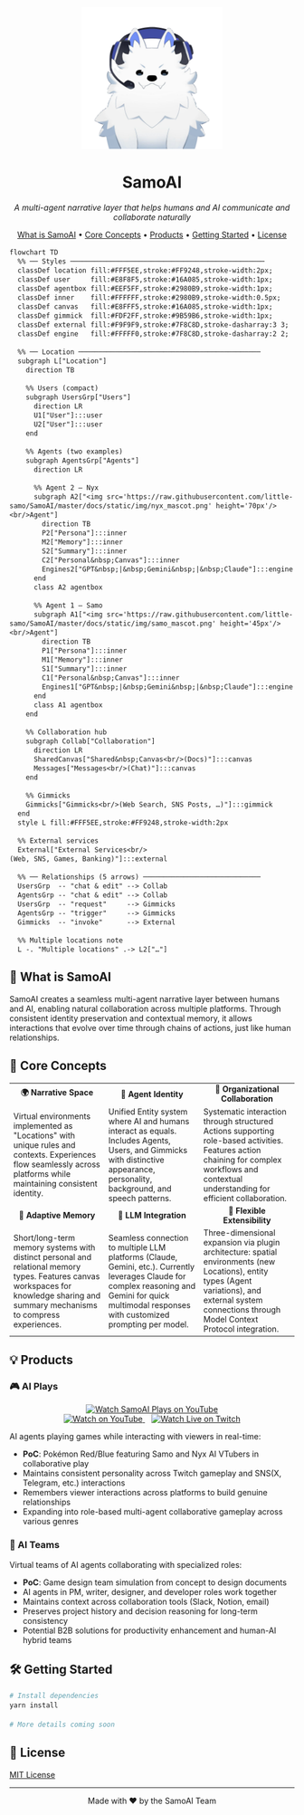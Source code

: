 <div align="center">
  <img src="./docs/static/img/samo_mascot.png" alt="SamoAI Mascot" width="250" />
  <h1>SamoAI</h1>
  <p><em>A multi-agent narrative layer that helps humans and AI communicate and collaborate naturally</em></p>
</div>

<p align="center">
  <a href="#-what-is-samoai">What is SamoAI</a> •
  <a href="#-core-concepts">Core Concepts</a> •
  <a href="#-products">Products</a> •
  <a href="#-getting-started">Getting Started</a> •
  <a href="#-license">License</a>
</p>

```mermaid
flowchart TD
  %% ── Styles ────────────────────────────────────────────────
  classDef location fill:#FFF5EE,stroke:#FF9248,stroke-width:2px;
  classDef user     fill:#E8F8F5,stroke:#16A085,stroke-width:1px;
  classDef agentbox fill:#EEF5FF,stroke:#2980B9,stroke-width:1px;
  classDef inner    fill:#FFFFFF,stroke:#2980B9,stroke-width:0.5px;
  classDef canvas   fill:#E8FFF5,stroke:#16A085,stroke-width:1px;
  classDef gimmick  fill:#FDF2FF,stroke:#9B59B6,stroke-width:1px;
  classDef external fill:#F9F9F9,stroke:#7F8C8D,stroke-dasharray:3 3;
  classDef engine   fill:#FFFFF0,stroke:#7F8C8D,stroke-dasharray:2 2;

  %% ── Location ─────────────────────────────────────────────
  subgraph L["Location"]
    direction TB

    %% Users (compact)
    subgraph UsersGrp["Users"]
      direction LR
      U1["User"]:::user
      U2["User"]:::user
    end

    %% Agents (two examples)
    subgraph AgentsGrp["Agents"]
      direction LR

      %% Agent 2 – Nyx
      subgraph A2["<img src='https://raw.githubusercontent.com/little-samo/SamoAI/master/docs/static/img/nyx_mascot.png' height='70px'/><br/>Agent"]
        direction TB
        P2["Persona"]:::inner
        M2["Memory"]:::inner
        S2["Summary"]:::inner
        C2["Personal&nbsp;Canvas"]:::inner
        Engines2["GPT&nbsp;|&nbsp;Gemini&nbsp;|&nbsp;Claude"]:::engine
      end
      class A2 agentbox

      %% Agent 1 – Samo
      subgraph A1["<img src='https://raw.githubusercontent.com/little-samo/SamoAI/master/docs/static/img/samo_mascot.png' height='45px'/><br/>Agent"]
        direction TB
        P1["Persona"]:::inner
        M1["Memory"]:::inner
        S1["Summary"]:::inner
        C1["Personal&nbsp;Canvas"]:::inner
        Engines1["GPT&nbsp;|&nbsp;Gemini&nbsp;|&nbsp;Claude"]:::engine
      end
      class A1 agentbox
    end

    %% Collaboration hub
    subgraph Collab["Collaboration"]
      direction LR
      SharedCanvas["Shared&nbsp;Canvas<br/>(Docs)"]:::canvas
      Messages["Messages<br/>(Chat)"]:::canvas
    end

    %% Gimmicks
    Gimmicks["Gimmicks<br/>(Web Search, SNS Posts, …)"]:::gimmick
  end
  style L fill:#FFF5EE,stroke:#FF9248,stroke-width:2px

  %% External services
  External["External Services<br/>(Web, SNS, Games, Banking)"]:::external

  %% ── Relationships (5 arrows) ─────────────────────────────
  UsersGrp  -- "chat & edit" --> Collab
  AgentsGrp -- "chat & edit" --> Collab
  UsersGrp  -- "request"     --> Gimmicks
  AgentsGrp -- "trigger"     --> Gimmicks
  Gimmicks  -- "invoke"      --> External

  %% Multiple locations note
  L -. "Multiple locations" .-> L2["…"]
```

## 🌟 What is SamoAI

SamoAI creates a seamless multi-agent narrative layer between humans and AI, enabling natural collaboration across multiple platforms. Through consistent identity preservation and contextual memory, it allows interactions that evolve over time through chains of actions, just like human relationships.

## 🧠 Core Concepts

<table>
  <tr>
    <td width="33%" align="center"><b>🌍 Narrative Space</b></td>
    <td width="33%" align="center"><b>👤 Agent Identity</b></td>
    <td width="33%" align="center"><b>🤝 Organizational Collaboration</b></td>
  </tr>
  <tr>
    <td>
      Virtual environments implemented as "Locations" with unique rules and contexts. Experiences flow seamlessly across platforms while maintaining consistent identity.
    </td>
    <td>
      Unified Entity system where AI and humans interact as equals. Includes Agents, Users, and Gimmicks with distinctive appearance, personality, background, and speech patterns.
    </td>
    <td>
      Systematic interaction through structured Actions supporting role-based activities. Features action chaining for complex workflows and contextual understanding for efficient collaboration.
    </td>
  </tr>
  <tr>
    <td width="33%" align="center"><b>🧿 Adaptive Memory</b></td>
    <td width="33%" align="center"><b>🔌 LLM Integration</b></td>
    <td width="33%" align="center"><b>🧩 Flexible Extensibility</b></td>
  </tr>
  <tr>
    <td>
      Short/long-term memory systems with distinct personal and relational memory types. Features canvas workspaces for knowledge sharing and summary mechanisms to compress experiences.
    </td>
    <td>
      Seamless connection to multiple LLM platforms (Claude, Gemini, etc.). Currently leverages Claude for complex reasoning and Gemini for quick multimodal responses with customized prompting per model.
    </td>
    <td>
      Three-dimensional expansion via plugin architecture: spatial environments (new Locations), entity types (Agent variations), and external system connections through Model Context Protocol integration.
    </td>
  </tr>
</table>

## 💡 Products

### 🎮 AI Plays

<div align="center">
  <a href="https://youtu.be/OKqeb6rp_zE?feature=shared" target="_blank">
    <img src="https://img.youtube.com/vi/OKqeb6rp_zE/maxresdefault.jpg" width="400" alt="Watch SamoAI Plays on YouTube">
  </a>
  <br>
  <div>
    <a href="https://youtu.be/OKqeb6rp_zE?feature=shared" target="_blank">
      <img src="https://img.shields.io/badge/Watch%20on-YouTube-red?style=for-the-badge&logo=youtube" alt="Watch on YouTube">
    </a>
    &nbsp;&nbsp;
    <a href="https://twitch.tv/samo_ai" target="_blank">
      <img src="https://img.shields.io/badge/Watch%20Live%20on-Twitch-purple?style=for-the-badge&logo=twitch" alt="Watch Live on Twitch">
    </a>
  </div>
</div>

AI agents playing games while interacting with viewers in real-time:

- **PoC**: Pokémon Red/Blue featuring Samo and Nyx AI VTubers in collaborative play
- Maintains consistent personality across Twitch gameplay and SNS(X, Telegram, etc.) interactions
- Remembers viewer interactions across platforms to build genuine relationships
- Expanding into role-based multi-agent collaborative gameplay across various genres

### 💼 AI Teams

Virtual teams of AI agents collaborating with specialized roles:

- **PoC**: Game design team simulation from concept to design documents
- AI agents in PM, writer, designer, and developer roles work together
- Maintains context across collaboration tools (Slack, Notion, email)
- Preserves project history and decision reasoning for long-term consistency
- Potential B2B solutions for productivity enhancement and human-AI hybrid teams

## 🛠️ Getting Started

```bash
# Install dependencies
yarn install

# More details coming soon
```

## 📜 License

[MIT License](LICENSE)

---

<div align="center">
  <p>Made with ❤️ by the SamoAI Team</p>
</div>
